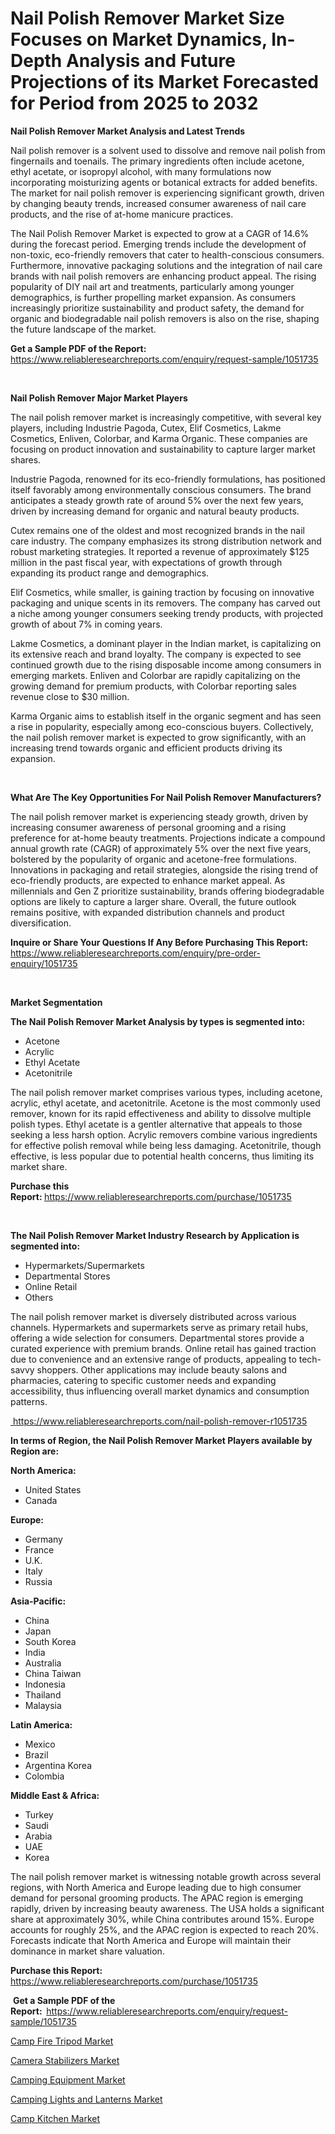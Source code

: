 <p><h1>Nail Polish Remover Market Size Focuses on Market Dynamics, In-Depth Analysis and Future Projections of its Market Forecasted for Period from 2025 to 2032</h1></p><p><strong>Nail Polish Remover Market Analysis and Latest Trends</strong></p>
<p><p>Nail polish remover is a solvent used to dissolve and remove nail polish from fingernails and toenails. The primary ingredients often include acetone, ethyl acetate, or isopropyl alcohol, with many formulations now incorporating moisturizing agents or botanical extracts for added benefits. The market for nail polish remover is experiencing significant growth, driven by changing beauty trends, increased consumer awareness of nail care products, and the rise of at-home manicure practices. </p><p>The Nail Polish Remover Market is expected to grow at a CAGR of 14.6% during the forecast period. Emerging trends include the development of non-toxic, eco-friendly removers that cater to health-conscious consumers. Furthermore, innovative packaging solutions and the integration of nail care brands with nail polish removers are enhancing product appeal. The rising popularity of DIY nail art and treatments, particularly among younger demographics, is further propelling market expansion. As consumers increasingly prioritize sustainability and product safety, the demand for organic and biodegradable nail polish removers is also on the rise, shaping the future landscape of the market.</p></p>
<p><strong>Get a Sample PDF of the Report:&nbsp;</strong> <a href="https://www.reliableresearchreports.com/enquiry/request-sample/1051735?utm_campaign=9&utm_medium=2&utm_source=Github&utm_content=ia&utm_term=08022025&utm_id=nail-polish-remover">https://www.reliableresearchreports.com/enquiry/request-sample/1051735</a></p>
<p>&nbsp;</p>
<p><strong>Nail Polish Remover Major Market Players</strong></p>
<p><p>The nail polish remover market is increasingly competitive, with several key players, including Industrie Pagoda, Cutex, Elif Cosmetics, Lakme Cosmetics, Enliven, Colorbar, and Karma Organic. These companies are focusing on product innovation and sustainability to capture larger market shares. </p><p>Industrie Pagoda, renowned for its eco-friendly formulations, has positioned itself favorably among environmentally conscious consumers. The brand anticipates a steady growth rate of around 5% over the next few years, driven by increasing demand for organic and natural beauty products.</p><p>Cutex remains one of the oldest and most recognized brands in the nail care industry. The company emphasizes its strong distribution network and robust marketing strategies. It reported a revenue of approximately $125 million in the past fiscal year, with expectations of growth through expanding its product range and demographics.</p><p>Elif Cosmetics, while smaller, is gaining traction by focusing on innovative packaging and unique scents in its removers. The company has carved out a niche among younger consumers seeking trendy products, with projected growth of about 7% in coming years.</p><p>Lakme Cosmetics, a dominant player in the Indian market, is capitalizing on its extensive reach and brand loyalty. The company is expected to see continued growth due to the rising disposable income among consumers in emerging markets. Enliven and Colorbar are rapidly capitalizing on the growing demand for premium products, with Colorbar reporting sales revenue close to $30 million.</p><p>Karma Organic aims to establish itself in the organic segment and has seen a rise in popularity, especially among eco-conscious buyers. Collectively, the nail polish remover market is expected to grow significantly, with an increasing trend towards organic and efficient products driving its expansion.</p></p>
<p>&nbsp;</p>
<p><strong>What Are The Key Opportunities For Nail Polish Remover Manufacturers?</strong></p>
<p><p>The nail polish remover market is experiencing steady growth, driven by increasing consumer awareness of personal grooming and a rising preference for at-home beauty treatments. Projections indicate a compound annual growth rate (CAGR) of approximately 5% over the next five years, bolstered by the popularity of organic and acetone-free formulations. Innovations in packaging and retail strategies, alongside the rising trend of eco-friendly products, are expected to enhance market appeal. As millennials and Gen Z prioritize sustainability, brands offering biodegradable options are likely to capture a larger share. Overall, the future outlook remains positive, with expanded distribution channels and product diversification.</p></p>
<p><strong>Inquire or Share Your Questions If Any Before Purchasing This Report:</strong> <a href="https://www.reliableresearchreports.com/enquiry/pre-order-enquiry/1051735?utm_campaign=9&utm_medium=2&utm_source=Github&utm_content=ia&utm_term=08022025&utm_id=nail-polish-remover">https://www.reliableresearchreports.com/enquiry/pre-order-enquiry/1051735</a></p>
<p>&nbsp;</p>
<p><strong>Market Segmentation</strong></p>
<p><strong>The Nail Polish Remover Market Analysis by types is segmented into:</strong></p>
<p><ul><li>Acetone</li><li>Acrylic</li><li>Ethyl Acetate</li><li>Acetonitrile</li></ul></p>
<p><p>The nail polish remover market comprises various types, including acetone, acrylic, ethyl acetate, and acetonitrile. Acetone is the most commonly used remover, known for its rapid effectiveness and ability to dissolve multiple polish types. Ethyl acetate is a gentler alternative that appeals to those seeking a less harsh option. Acrylic removers combine various ingredients for effective polish removal while being less damaging. Acetonitrile, though effective, is less popular due to potential health concerns, thus limiting its market share.</p></p>
<p><strong>Purchase this Report:&nbsp;</strong><a href="https://www.reliableresearchreports.com/purchase/1051735?utm_campaign=9&utm_medium=2&utm_source=Github&utm_content=ia&utm_term=08022025&utm_id=nail-polish-remover">https://www.reliableresearchreports.com/purchase/1051735</a></p>
<p>&nbsp;</p>
<p><strong>The Nail Polish Remover Market Industry Research by Application is segmented into:</strong></p>
<p><ul><li>Hypermarkets/Supermarkets</li><li>Departmental Stores</li><li>Online Retail</li><li>Others</li></ul></p>
<p><p>The nail polish remover market is diversely distributed across various channels. Hypermarkets and supermarkets serve as primary retail hubs, offering a wide selection for consumers. Departmental stores provide a curated experience with premium brands. Online retail has gained traction due to convenience and an extensive range of products, appealing to tech-savvy shoppers. Other applications may include beauty salons and pharmacies, catering to specific customer needs and expanding accessibility, thus influencing overall market dynamics and consumption patterns.</p></p>
<p><a href="https://www.reliableresearchreports.com/nail-polish-remover-r1051735?utm_campaign=9&utm_medium=2&utm_source=Github&utm_content=ia&utm_term=08022025&utm_id=nail-polish-remover">&nbsp;https://www.reliableresearchreports.com/nail-polish-remover-r1051735</a></p>
<p><strong>In terms of Region, the Nail Polish Remover Market Players available by Region are:</strong></p>
<p>
    <p> <strong> North America: </strong>
        <ul>
            <li>United States</li>
            <li>Canada</li>
        </ul>
        </p> 
    <p> <strong> Europe: </strong>
        <ul>
            <li>Germany</li>
            <li>France</li>
            <li>U.K.</li>
            <li>Italy</li>
            <li>Russia</li>
        </ul>
        </p> 
    <p> <strong> Asia-Pacific: </strong>
        <ul>
            <li>China</li>
            <li>Japan</li>
            <li>South Korea</li>
            <li>India</li>
            <li>Australia</li>
            <li>China Taiwan</li>
            <li>Indonesia</li>
            <li>Thailand</li>
            <li>Malaysia</li>
        </ul>
        </p> 
    <p> <strong> Latin America: </strong>
        <ul>
            <li>Mexico</li>
            <li>Brazil</li>
            <li>Argentina Korea</li>
            <li>Colombia</li>
        </ul>
        </p> 
    <p> <strong> Middle East & Africa: </strong>
        <ul>
            <li>Turkey</li>
            <li>Saudi</li>
            <li>Arabia</li>
            <li>UAE</li>
            <li>Korea</li>
        </ul>
    </p>
    </p>
<p><p>The nail polish remover market is witnessing notable growth across several regions, with North America and Europe leading due to high consumer demand for personal grooming products. The APAC region is emerging rapidly, driven by increasing beauty awareness. The USA holds a significant share at approximately 30%, while China contributes around 15%. Europe accounts for roughly 25%, and the APAC region is expected to reach 20%. Forecasts indicate that North America and Europe will maintain their dominance in market share valuation.</p></p>
<p><strong>Purchase this Report: </strong><a href="https://www.reliableresearchreports.com/purchase/1051735?utm_campaign=9&utm_medium=2&utm_source=Github&utm_content=ia&utm_term=08022025&utm_id=nail-polish-remover">https://www.reliableresearchreports.com/purchase/1051735</a></p>
<p>&nbsp;<strong>Get a Sample PDF of the Report:&nbsp;&nbsp;</strong><a href="https://www.reliableresearchreports.com/enquiry/request-sample/1051735?utm_campaign=9&utm_medium=2&utm_source=Github&utm_content=ia&utm_term=08022025&utm_id=nail-polish-remover">https://www.reliableresearchreports.com/enquiry/request-sample/1051735</a></p>
<p><strong></strong></p>
<p><p><a href="https://github.com/organophelia8282/Market-Research-Report-List-1/blob/main/camp-fire-tripod-market.md?utm_campaign=9&utm_medium=2&utm_source=Github&utm_content=ia&utm_term=08022025&utm_id=nail-polish-remover">Camp Fire Tripod Market</a></p><p><a href="https://github.com/jamastodola515/Market-Research-Report-List-1/blob/main/camera-stabilizers-market.md?utm_campaign=9&utm_medium=2&utm_source=Github&utm_content=ia&utm_term=08022025&utm_id=nail-polish-remover">Camera Stabilizers Market</a></p><p><a href="https://github.com/iwciasylvya/Market-Research-Report-List-1/blob/main/camping-equipment-market.md?utm_campaign=9&utm_medium=2&utm_source=Github&utm_content=ia&utm_term=08022025&utm_id=nail-polish-remover">Camping Equipment Market</a></p><p><a href="https://github.com/buqjavesora/Market-Research-Report-List-1/blob/main/camping-lights-and-lanterns-market.md?utm_campaign=9&utm_medium=2&utm_source=Github&utm_content=ia&utm_term=08022025&utm_id=nail-polish-remover">Camping Lights and Lanterns Market</a></p><p><a href="https://github.com/savannabyun726/Market-Research-Report-List-1/blob/main/camp-kitchen-market.md?utm_campaign=9&utm_medium=2&utm_source=Github&utm_content=ia&utm_term=08022025&utm_id=nail-polish-remover">Camp Kitchen Market</a></p></p>